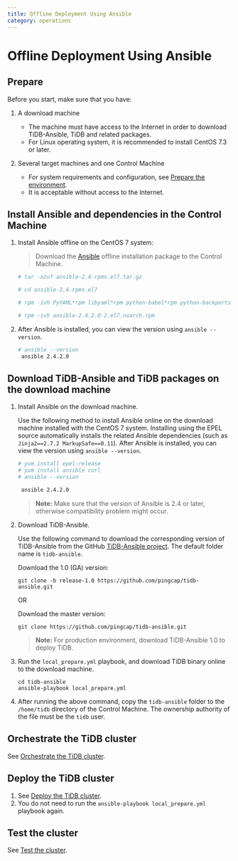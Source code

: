 ```yaml
---
title: Offline Deployment Using Ansible
category: operations
---
```


# Offline Deployment Using Ansible

## Prepare

Before you start, make sure that you have:

1. A download machine

    - The machine must have access to the Internet in order to download TiDB-Ansible, TiDB and related packages.
    - For Linux operating system, it is recommended to install CentOS 7.3 or later.

2. Several target machines and one Control Machine

    - For system requirements and configuration, see [Prepare the environment](ansible-deployment.md#prepare).
    - It is acceptable without access to the Internet.

## Install Ansible and dependencies in the Control Machine

1. Install Ansible offline on the CentOS 7 system:

    > Download the [Ansible](http://download.pingcap.org/ansible-2.4-rpms.el7.tar.gz) offline installation package to the Control Machine.
  
    ```bash
    # tar -xzvf ansible-2.4-rpms.el7.tar.gz

    # cd ansible-2.4-rpms.el7

    # rpm -ivh PyYAML*rpm libyaml*rpm python-babel*rpm python-backports*rpm python-backports-ssl_match_hostname*rpm python-cffi*rpm python-enum34*rpm python-httplib2*rpm python-idna*rpm python-ipaddress*rpm python-jinja2*rpm python-markupsafe*rpm python-paramiko*rpm python-passlib*rpm python-ply*rpm python-pycparser*rpm python-setuptools*rpm python-six*rpm python2-cryptography*rpm python2-jmespath*rpm python2-pyasn1*rpm sshpass*rpm

    # rpm -ivh ansible-2.4.2.0-2.el7.noarch.rpm
    ```

2. After Ansible is installed, you can view the version using `ansible --version`.
  
    ```bash
    # ansible --version
     ansible 2.4.2.0
    ```

## Download TiDB-Ansible and TiDB packages on the download machine

1. Install Ansible on the download machine.

    Use the following method to install Ansible online on the download machine installed with the CentOS 7 system. Installing using the EPEL source automatically installs the related Ansible dependencies (such as `Jinja2==2.7.2 MarkupSafe==0.11`). After Ansible is installed, you can view the version using `ansible --version`.

    ```bash
    # yum install epel-release
    # yum install ansible curl
    # ansible --version

     ansible 2.4.2.0
    ```
    > **Note:** Make sure that the version of Ansible is 2.4 or later, otherwise compatibility problem might occur.

2. Download TiDB-Ansible.

    Use the following command to download the corresponding version of TiDB-Ansible from the GitHub [TiDB-Ansible project](https://github.com/pingcap/tidb-ansible). The default folder name is `tidb-ansible`.

    Download the 1.0 (GA) version:
    
    ```
    git clone -b release-1.0 https://github.com/pingcap/tidb-ansible.git
    ```

    OR

    Download the master version:

    ```
    git clone https://github.com/pingcap/tidb-ansible.git
    ```
    > **Note:** For production environment, download TiDB-Ansible 1.0 to deploy TiDB.

3. Run the `local_prepare.yml` playbook, and download TiDB binary online to the download machine.

    ```
    cd tidb-ansible
    ansible-playbook local_prepare.yml
    ```

4. After running the above command, copy the `tidb-ansible` folder to the `/home/tidb` directory of the Control Machine. The ownership authority of the file must be the `tidb` user.

## Orchestrate the TiDB cluster

See [Orchestrate the TiDB cluster](op-guide/ansible-deployment.md#orchestrate-the-tidb-cluster).

## Deploy the TiDB cluster

1. See [Deploy the TiDB cluster](op-guide/ansible-deployment.md#deploy-the-tidb-cluster).
2. You do not need to run the `ansible-playbook local_prepare.yml` playbook again.

## Test the cluster

See [Test the cluster](op-guide/ansible-deployment.md#test-the-cluster).
